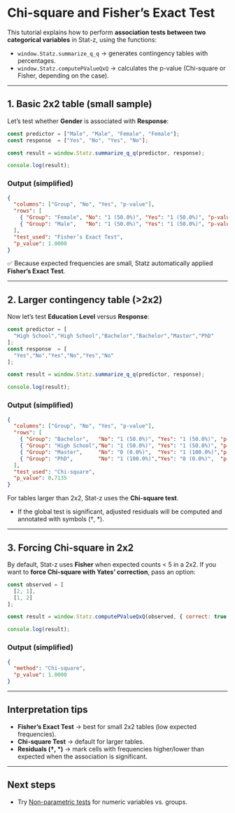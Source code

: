 # Chi-square and Fisher’s Exact Test

This tutorial explains how to perform **association tests between two categorical variables** in Stat-z, using the functions:

- `window.Statz.summarize_q_q` → generates contingency tables with percentages.  
- `window.Statz.computePValueQxQ` → calculates the p-value (Chi-square or Fisher, depending on the case).  

---

## 1. Basic 2x2 table (small sample)

Let’s test whether **Gender** is associated with **Response**:

```js
const predictor = ["Male", "Male", "Female", "Female"];
const response  = ["Yes", "No", "Yes", "No"];

const result = window.Statz.summarize_q_q(predictor, response);

console.log(result);
````

### Output (simplified)

```json
{
  "columns": ["Group", "No", "Yes", "p-value"],
  "rows": [
    { "Group": "Female", "No": "1 (50.0%)", "Yes": "1 (50.0%)", "p-value": "" },
    { "Group": "Male",   "No": "1 (50.0%)", "Yes": "1 (50.0%)", "p-value": "" }
  ],
  "test_used": "Fisher’s Exact Test",
  "p_value": 1.0000
}
```

✅ Because expected frequencies are small, Statz automatically applied **Fisher’s Exact Test**.

---

## 2. Larger contingency table (>2x2)

Now let’s test **Education Level** versus **Response**:

```js
const predictor = [
  "High School","High School","Bachelor","Bachelor","Master","PhD"
];
const response  = [
  "Yes","No","Yes","No","Yes","No"
];

const result = window.Statz.summarize_q_q(predictor, response);

console.log(result);
```

### Output (simplified)

```json
{
  "columns": ["Group", "No", "Yes", "p-value"],
  "rows": [
    { "Group": "Bachelor",   "No": "1 (50.0%)", "Yes": "1 (50.0%)", "p-value": "" },
    { "Group": "High School","No": "1 (50.0%)", "Yes": "1 (50.0%)", "p-value": "" },
    { "Group": "Master",     "No": "0 (0.0%)",  "Yes": "1 (100.0%)","p-value": "" },
    { "Group": "PhD",        "No": "1 (100.0%)","Yes": "0 (0.0%)",  "p-value": "" }
  ],
  "test_used": "Chi-square",
  "p_value": 0.7135
}
```

For tables larger than 2x2, Stat-z uses the **Chi-square test**.

* If the global test is significant, adjusted residuals will be computed and annotated with symbols (†, \*).

---

## 3. Forcing Chi-square in 2x2

By default, Stat-z uses **Fisher** when expected counts < 5 in a 2x2.
If you want to **force Chi-square with Yates’ correction**, pass an option:

```js
const observed = [
  [2, 1],
  [1, 2]
];

const result = window.Statz.computePValueQxQ(observed, { correct: true });

console.log(result);
```

### Output (simplified)

```json
{
  "method": "Chi-square",
  "p_value": 1.0000
}
```

---

## Interpretation tips

* **Fisher’s Exact Test** → best for small 2x2 tables (low expected frequencies).
* **Chi-square Test** → default for larger tables.
* **Residuals (†, \*)** → mark cells with frequencies higher/lower than expected when the association is significant.

---

## Next steps

* Try [Non-parametric tests](nonparametric.md) for numeric variables vs. groups.

